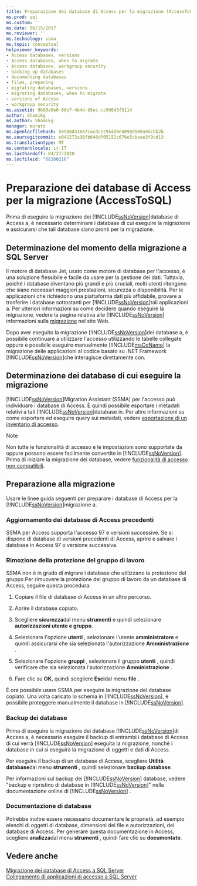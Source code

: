 ```yaml
---
title: Preparazione dei database di Access per la migrazione (AccessToSQL) | Microsoft Docs
ms.prod: sql
ms.custom: ''
ms.date: 08/15/2017
ms.reviewer: ''
ms.technology: ssma
ms.topic: conceptual
helpviewer_keywords:
- Access databases, versions
- Access databases, when to migrate
- Access databases, workgroup security
- backing up databases
- documenting databases
- files, preparing
- migrating databases, versions
- migrating databases, when to migrate
- versions of Access
- workgroup security
ms.assetid: 9b80a9e0-08e7-4b4d-b5ec-cc998d3f5114
author: Shamikg
ms.author: Shamikg
manager: murato
ms.openlocfilehash: 58988d31687cacdce2954d8e4098d509a9dcbb2b
ms.sourcegitcommit: e042272a38fb646df05152c676e5cbeae3f9cd13
ms.translationtype: MT
ms.contentlocale: it-IT
ms.lasthandoff: 04/27/2020
ms.locfileid: "68260216"
---
```

# <a name="preparing-access-databases-for-migration-accesstosql"></a>Preparazione dei database di Access per la migrazione (AccessToSQL)
Prima di eseguire la migrazione dei [!INCLUDE[ssNoVersion](../../includes/ssnoversion-md.md)]database di Access a, è necessario determinare i database di cui eseguire la migrazione e assicurarsi che tali database siano pronti per la migrazione.  
  
## <a name="determining-when-to-migrate-to-sql-server"></a>Determinazione del momento della migrazione a SQL Server  
Il motore di database Jet, usato come motore di database per l'accesso, è una soluzione flessibile e facile da usare per la gestione dei dati. Tuttavia, poiché i database diventano più grandi e più cruciali, molti utenti ritengono che siano necessari maggiori prestazioni, sicurezza o disponibilità. Per le applicazioni che richiedono una piattaforma dati più affidabile, provare a trasferire i database sottostanti per [!INCLUDE[ssNoVersion](../../includes/ssnoversion-md.md)]tali applicazioni a. Per ulteriori informazioni su come decidere quando eseguire la migrazione, vedere la pagina relativa alle [!INCLUDE[ssNoVersion](../../includes/ssnoversion-md.md)] informazioni sulla [migrazione](https://go.microsoft.com/fwlink/?LinkId=68571) nel sito Web.  
  
Dopo aver eseguito la migrazione [!INCLUDE[ssNoVersion](../../includes/ssnoversion-md.md)]dei database a, è possibile continuare a utilizzare l'accesso utilizzando le tabelle collegate oppure è possibile eseguire manualmente [!INCLUDE[msCoName](../../includes/msconame_md.md)] la migrazione delle applicazioni al codice basato su .NET Framework [!INCLUDE[ssNoVersion](../../includes/ssnoversion-md.md)]che interagisce direttamente con.  
  
## <a name="determining-which-databases-to-migrate"></a>Determinazione dei database di cui eseguire la migrazione  
[!INCLUDE[ssNoVersion](../../includes/ssnoversion-md.md)]Migration Assistant (SSMA) per l'accesso può individuare i database di Access. È quindi possibile esportare i metadati relativi a tali [!INCLUDE[ssNoVersion](../../includes/ssnoversion-md.md)]database in. Per altre informazioni su come esportare ed eseguire query sui metadati, vedere [esportazione di un inventario di accesso](exporting-an-access-inventory-accesstosql.md).  

   > [!NOTE]
   > Non tutte le funzionalità di accesso e le impostazioni sono supportate da oppure possono essere facilmente convertite in [!INCLUDE[ssNoVersion](../../includes/ssnoversion-md.md)]. Prima di iniziare la migrazione dei database, vedere [funzionalità di accesso non compatibili](incompatible-access-features-accesstosql.md).
  
## <a name="preparing-for-migration"></a>Preparazione alla migrazione  
Usare le linee guida seguenti per preparare i database di Access per la [!INCLUDE[ssNoVersion](../../includes/ssnoversion-md.md)]migrazione a.  
  
### <a name="upgrading-older-access-databases"></a>Aggiornamento dei database di Access precedenti  
SSMA per Access supporta l'accesso 97 e versioni successive. Se si dispone di database di versioni precedenti di Access, aprire e salvare i database in Access 97 o versione successiva.  
  
### <a name="removing-workgroup-protection"></a>Rimozione della protezione del gruppo di lavoro  
SSMA non è in grado di migrare i database che utilizzano la protezione del gruppo Per rimuovere la protezione del gruppo di lavoro da un database di Access, seguire questa procedura:  
  
1.  Copiare il file di database di Access in un altro percorso.  
  
2.  Aprire il database copiato.  
  
3.  Scegliere **sicurezza**dal menu **strumenti** e quindi selezionare **autorizzazioni utente e gruppo**.  
  
4.  Selezionare l'opzione **utenti** , selezionare l'utente **amministratore** e quindi assicurarsi che sia selezionata l'autorizzazione **Amministrazione** .  
  
5.  Selezionare l'opzione **gruppi** , selezionare il gruppo **utenti** , quindi verificare che sia selezionata l'autorizzazione **Amministrazione** .  
  
6.  Fare clic su **OK**, quindi scegliere **Esci**dal menu **file** .  
  
È ora possibile usare SSMA per eseguire la migrazione del database copiato. Una volta caricato lo schema in [!INCLUDE[ssNoVersion](../../includes/ssnoversion-md.md)], è possibile proteggere manualmente il database in [!INCLUDE[ssNoVersion](../../includes/ssnoversion-md.md)].  
  
### <a name="backing-up-databases"></a>Backup dei database  
Prima di eseguire la migrazione dei database [!INCLUDE[ssNoVersion](../../includes/ssnoversion-md.md)]di Access a, è necessario eseguire il backup di entrambi i database di Access di cui verrà [!INCLUDE[ssNoVersion](../../includes/ssnoversion-md.md)] eseguita la migrazione, nonché i database in cui si eseguirà la migrazione di oggetti e dati di Access.  
  
Per eseguire il backup di un database di Access, scegliere **Utilità database**dal menu **strumenti** , quindi selezionare **backup database**.  
  
Per informazioni sul backup dei [!INCLUDE[ssNoVersion](../../includes/ssnoversion-md.md)] database, vedere "backup e ripristino di database in [!INCLUDE[ssNoVersion](../../includes/ssnoversion-md.md)]" nella documentazione online di [!INCLUDE[ssNoVersion](../../includes/ssnoversion-md.md)] .  
  
### <a name="documenting-databases"></a>Documentazione di database  
Potrebbe inoltre essere necessario documentare le proprietà, ad esempio elenchi di oggetti di database, dimensioni dei file e autorizzazioni, dei database di Access. Per generare questa documentazione in Access, scegliere **analizza**dal menu **strumenti** , quindi fare clic su **documentato**.  
  
## <a name="see-also"></a>Vedere anche  
[Migrazione dei database di Access a SQL Server](migrating-access-databases-to-sql-server-azure-sql-db-accesstosql.md)  
[Collegamento di applicazioni di accesso a SQL Server](linking-access-applications-to-sql-server-azure-sql-db-accesstosql.md)
